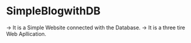 # SimpleBlogwithDB


-> It is a Simple Website connected with the Database.
-> It is a three tire Web Apllication.
